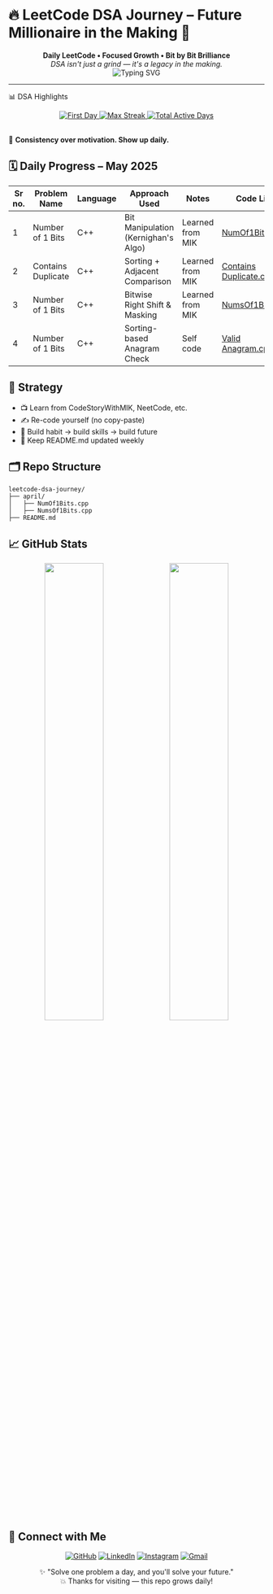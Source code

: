 # 🔥 LeetCode DSA Journey – Future Millionaire in the Making 👑

<div align="center">
  <b>Daily LeetCode • Focused Growth • Bit by Bit Brilliance</b><br/>
  <i>DSA isn't just a grind — it's a legacy in the making.</i>
</div>

<div align="center">
  <img src="https://readme-typing-svg.demolab.com?font=Fira+Code&duration=3000&pause=500&center=true&vCenter=true&width=435&lines=DSA+Warrior+Mode+ON;Learning+1+Problem+at+a+Time;Coding+Consistency+%3D+Confidence;Future+SDE+%3D+Loading...100%25" alt="Typing SVG" />
</div>

---

📊 DSA Highlights
<div align="center">
  <a href="#">
    <img src="https://img.shields.io/badge/🗓%20First%20Day-March%2022,%202025-8A2BE2?style=for-the-badge" alt="First Day"/>
  </a>
  <a href="#">
    <img src="https://img.shields.io/badge/🔥%20Max%20Streak-35%20Days-FF4500?style=for-the-badge" alt="Max Streak"/>
  </a>
  <a href="#">
    <img src="https://img.shields.io/badge/✅%20Total%20Active%20Days-41%20Days-00C853?style=for-the-badge" alt="Total Active Days"/>
  </a>
</div>
<br>
<!-- Counter for automatic updates - increments dynamically -->
<!-- STREAK_COUNTER:35 -->
<!-- ACTIVE_DAYS_COUNTER:41 -->
<!-- LAST_UPDATED:2025-05-02 -->

🚀 **Consistency over motivation. Show up daily.**

## 🗓️ Daily Progress – May 2025

| Sr no. | Problem Name | Language | Approach Used | Notes | Code Link |
|-----|-------------|----------|--------------|-------|-----------|
| 1 | Number of 1 Bits | C++ | Bit Manipulation (Kernighan's Algo) | Learned from MIK | [NumOf1Bits.cpp](may/NumOf1Bits.cpp) |
| 2 | Contains Duplicate | C++ | Sorting + Adjacent Comparison | Learned from MIK | [Contains Duplicate.cpp](may/ContainsDuplicate.cpp) |
| 3 | Number of 1 Bits | C++ | Bitwise Right Shift & Masking | Learned from MIK | [NumsOf1Bits.cpp](may/Numsof1Bits.cpp) |
| 4 | Number of 1 Bits | C++ | Sorting-based Anagram Check | Self code | [Valid Anagram.cpp](may/ValidAnagram.cpp) |


## 🧠 Strategy

- 📺 Learn from CodeStoryWithMIK, NeetCode, etc.
- ✍️ Re-code yourself (no copy-paste)
- 🔁 Build habit → build skills → build future
- 📘 Keep README.md updated weekly

## 🗂️ Repo Structure

```
leetcode-dsa-journey/
├── april/
│   ├── NumOf1Bits.cpp
│   ├── NumsOf1Bits.cpp
├── README.md
```

## 📈 GitHub Stats

<div align="center">
  <img src="https://github-readme-stats.vercel.app/api?username=NAITIK-builds&show_icons=true&theme=tokyonight&hide_border=true" width="48%"/>
  <img src="https://github-readme-streak-stats.herokuapp.com/?user=NAITIK-builds&theme=tokyonight&hide_border=true" width="48%"/>
</div>

## 🔗 Connect with Me

<div align="center">

[![GitHub](https://img.shields.io/badge/GitHub-000?style=for-the-badge&logo=github&logoColor=white)](https://github.com/NAITIK-builds)
[![LinkedIn](https://img.shields.io/badge/LinkedIn-0A66C2?style=for-the-badge&logo=linkedin&logoColor=white)](https://www.linkedin.com/in/naitik-vishwakarma-9b78b8324/)
[![Instagram](https://img.shields.io/badge/Instagram-E1306C?style=for-the-badge&logo=instagram&logoColor=white)](https://www.instagram.com/theuttamx)
[![Gmail](https://img.shields.io/badge/Gmail-D14836?style=for-the-badge&logo=gmail&logoColor=white)](mailto:naitikwebdev001@gmail.com)

</div>


<p align="center">
  ✨ "Solve one problem a day, and you'll solve your future." <br/>
  💥 Thanks for visiting — this repo grows daily!
</p>
